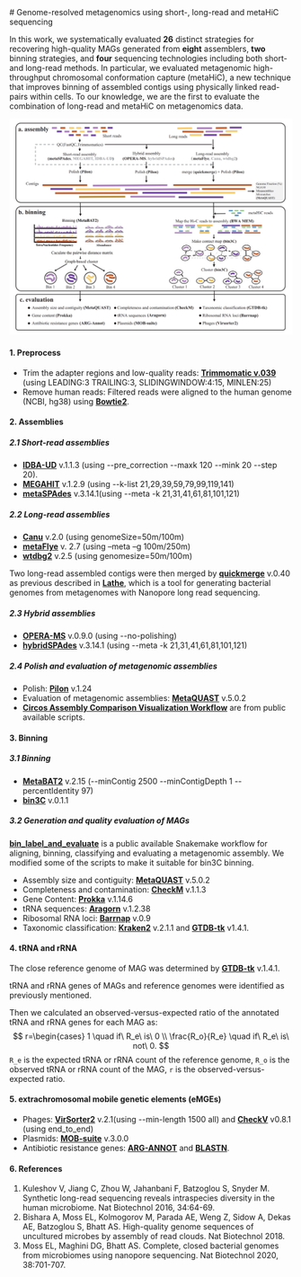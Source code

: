 <!DOCTYPE html>
<html>
<head>
<script src="https://cdn.mathjax.org/mathjax/latest/MathJax.js?config=TeX-AMS-MML_HTMLorMML" type="text/javascript"></script>
<script type="text/x-mathjax-config">
  MathJax.Hub.Config({
    tex2jax: {
      inlineMath: [ ['$','$'], ["\\(","\\)"] ],
      processEscapes: true
    }
  });
</script>
 </head>
# Genome-resolved metagenomics using short-, long-read and metaHiC sequencing

In this work, we systematically evaluated **26** distinct strategies for recovering high-quality MAGs generated from **eight** assemblers, **two** binning strategies, and **four** sequencing technologies including both short- and long-read methods. In particular, we evaluated metagenomic high-throughput chromosomal conformation capture (metaHiC), a new technique that improves binning of assembled contigs using physically linked read-pairs within cells. To our knowledge, we are the first to evaluate the combination of long-read and metaHiC on metagenomics data.

<img src="https://github.com/JiaLonghao1997/MAGbenchmark/blob/main/Figure%201_1.png">

#### 1. Preprocess

- Trim the adapter regions and low-quality reads: [**Trimmomatic v.039**](http://www.usadellab.org/cms/?page=trimmomatic)  (using LEADING:3 TRAILING:3, SLIDINGWINDOW:4:15, MINLEN:25)
- Remove human reads: Filtered reads were aligned to the human genome (NCBI, hg38) using [**Bowtie2**](http://bowtie-bio.sourceforge.net/bowtie2/manual.shtml).

#### 2. Assemblies

##### 2.1 Short-read assemblies

- [**IDBA-UD**](http://www.cs.hku.hk/~alse/idba_ud) v.1.1.3 (using --pre_correction --maxk 120 --mink 20 --step 20).
- **[MEGAHIT](https://github.com/voutcn/megahit)** v.1.2.9 (using --k-list 21,29,39,59,79,99,119,141)
- [**metaSPAdes**](https://github.com/ablab/spades) v.3.14.1(using --meta -k 21,31,41,61,81,101,121)

##### 2.2 Long-read assemblies

- **[Canu](https://github.com/marbl/canu)** v.2.0 (using genomeSize=50m/100m)
- **[metaFlye](https://github.com/fenderglass/Flye)** v. 2.7 (using –meta –g 100m/250m)
- **[wtdbg2](https://github.com/ruanjue/wtdbg2)** v.2.5 (using genomesize=50m/100m) 

Two long-read assembled contigs were then merged by [**quickmerge**](https://github.com/mahulchak/quickmerge) v.0.40  as previous described in **[Lathe](https://github.com/bhattlab/lathe)**, which is a tool for generating bacterial genomes from metagenomes with Nanopore long read sequencing.  

##### 2.3 Hybrid assemblies

- [**OPERA-MS**](https://github.com/CSB5/OPERA-MS) v.0.9.0 (using --no-polishing)
- [**hybridSPAdes**](https://github.com/ablab/spades) v.3.14.1 (using --meta -k 21,31,41,61,81,101,121)

##### 2.4 Polish and evaluation of metagenomic assemblies

- Polish: **[Pilon](https://github.com/broadinstitute/pilon)** v.1.24 
- Evaluation of metagenomic assemblies: **[MetaQUAST](http://quast.sourceforge.net/metaquast)** v.5.0.2
- **[Circos Assembly Comparison Visualization Workflow](https://github.com/elimoss/metagenomics_workflows/tree/master/assembly_comparison_circos)** are from public available scripts. 

#### 3. Binning

##### 3.1 Binning

- [**MetaBAT2**](https://bitbucket.org/berkeleylab/metabat/src/master/) v.2.15 (--minContig 2500 --minContigDepth 1 --percentIdentity 97) 
- [**bin3C**](https://github.com/cerebis/bin3C) v.0.1.1

##### 3.2 Generation and quality evaluation of MAGs

**[bin_label_and_evaluate](https://github.com/elimoss/metagenomics_workflows)** is a public available Snakemake workflow for aligning, binning, classifying and evaluating a metagenomic assembly. We  modified some of the scripts to make it suitable for bin3C binning.

- Assembly size and contiguity: **[MetaQUAST](http://quast.sourceforge.net/metaquast)** v.5.0.2
- Completeness and contamination: [**CheckM**](https://ecogenomics.github.io/CheckM/) v.1.1.3
- Gene Content: **[Prokka](https://github.com/tseemann/prokka)** v.1.14.6
- tRNA sequences:  [**Aragorn**](http://www.ansikte.se/ARAGORN/) v.1.2.38
- Ribosomal RNA loci:  [**Barrnap**](https://github.com/tseemann/barrnap) v.0.9
- Taxonomic classification: [**Kraken2**](https://ccb.jhu.edu/software/kraken2/) v.2.1.1 and [**GTDB-tk**](https://github.com/Ecogenomics/GTDBTk) v1.4.1.

#### 4. tRNA and rRNA

The close reference genome of MAG was determined by  [**GTDB-tk**](https://github.com/Ecogenomics/GTDBTk) v.1.4.1. 

 tRNA and rRNA genes of MAGs and reference genomes were identified as previously mentioned. 

Then we calculated an observed-versus-expected ratio of the annotated tRNA and rRNA genes for each MAG as:
$$
r=\begin{cases} 1 \quad    if\ R_e\ is\ 0  \\
\frac{R_o}{R_e} \quad if\ R_e\ is\ not\ 0.
$$
`R_e` is the expected tRNA or rRNA count of the reference genome,  `R_o` is the observed tRNA or rRNA count of the MAG,  `r` is the observed-versus-expected ratio. 

#### 5. extrachromosomal mobile genetic elements (eMGEs)

- Phages: [**VirSorter2**](https://github.com/jiarong/VirSorter2) v.2.1(using --min-length 1500 all) and [**CheckV**](https://bitbucket.org/berkeleylab/checkv/src/master/) v0.8.1 (using end_to_end) 
- Plasmids: **[MOB-suite](https://github.com/phac-nml/mob-suite)** v.3.0.0
- Antibiotic resistance genes: [**ARG-ANNOT**](https://www.mediterranee-infection.com/acces-ressources/base-de-donnees/arg-annot-2/) and [**BLASTN**](https://blast.ncbi.nlm.nih.gov/Blast.cgi?PAGE_TYPE=BlastDocs).

#### 6. References

1. Kuleshov V, Jiang C, Zhou W, Jahanbani F, Batzoglou S, Snyder M. Synthetic long-read sequencing reveals intraspecies diversity in the human microbiome. Nat Biotechnol 2016, 34:64-69.
2. Bishara A, Moss EL, Kolmogorov M, Parada AE, Weng Z, Sidow A, Dekas AE, Batzoglou S, Bhatt AS. High-quality genome sequences of uncultured microbes by assembly of read clouds. Nat Biotechnol 2018.
3. Moss EL, Maghini DG, Bhatt AS. Complete, closed bacterial genomes from microbiomes using nanopore sequencing. Nat Biotechnol 2020, 38:701-707.
